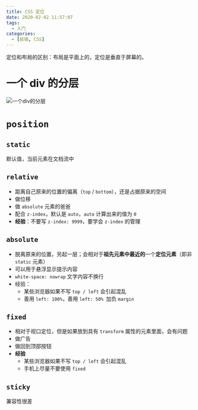 ```yaml
---
title: CSS 定位
date: 2020-02-02 11:57:07
tags:
  - 入门
categories:
  - [前端, CSS]
---
```


定位和布局的区别：布局是平面上的，定位是垂直于屏幕的。

<!-- more -->

# 一个 div 的分层

![一个div的分层](https://hais-note-pics-1301462215.cos.ap-chengdu.myqcloud.com/CSS-Position.png)

# `position`

## `static`

默认值，当前元素在文档流中

## `relative`

- 距离自己原来的位置的偏离（`top` / `bottom`），还是占据原来的空间
- 做位移
- 做 `absolute` 元素的爸爸
- 配合 `z-index`，默认是 `auto`，`auto` 计算出来的值为 `0`
- **经验**：不要写 `z-index: 9999`，要学会 `z-index` 的管理

## `absolute`

- 脱离原来的位置，另起一层；会相对于**祖先元素中最近的**一个**定位元素**（即非 `static` 元素）
- 可以用于悬浮显示提示内容
- `white-space: nowrap` 文字内容不换行
- 经验：
    - 某些浏览器如果不写 `top / left` 会引起混乱
    - 善用 `left: 100%`，善用 `left: 50% `加负 `margin`

## `fixed`

- 相对于视口定位，但是如果放到具有 `transform`  属性的元素里面，会有问题
- 做广告
- 做回到顶部按钮
- **经验**
    - 某些浏览器如果不写 `top / left` 会引起混乱
    - 手机上尽量不要使用 `fixed`
    
## `sticky`

兼容性很差